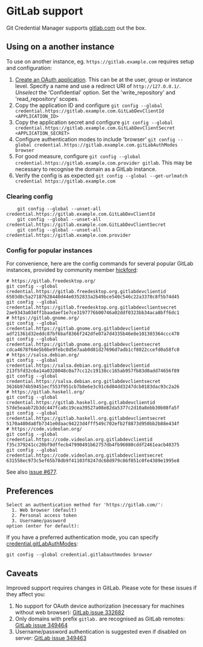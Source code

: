 # GitLab support

Git Credential Manager supports [gitlab.com][gitlab] out the box.

## Using on a another instance

To use on another instance, eg. `https://gitlab.example.com` requires setup and configuration:

1. [Create an OAuth application][gitlab-oauth]. This can be at the user, group or instance level. Specify a name and use a redirect URI of `http://127.0.0.1/`. _Unselect_ the 'Confidential' option. Set the 'write_repository' and 'read_repository' scopes.
1. Copy the application ID and configure `git config --global credential.https://gitlab.example.com.GitLabDevClientId <APPLICATION_ID>`
1. Copy the application secret and configure `git config --global credential.https://gitlab.example.com.GitLabDevClientSecret <APPLICATION_SECRET>`
1. Configure authentication modes to include 'browser' `git config --global credential.https://gitlab.example.com.gitLabAuthModes browser`
1. For good measure, configure `git config --global credential.https://gitlab.example.com.provider gitlab`. This may be necessary to recognise the domain as a GitLab instance.
1. Verify the config is as expected `git config --global --get-urlmatch credential https://gitlab.example.com`

### Clearing config

```console
    git config --global --unset-all credential.https://gitlab.example.com.GitLabDevClientId
    git config --global --unset-all credential.https://gitlab.example.com.GitLabDevClientSecret
    git config --global --unset-all credential.https://gitlab.example.com.provider
```

### Config for popular instances

For convenience, here are the config commands for several popular GitLab
instances, provided by community member [hickford](https://github.com/hickford/):

```console
# https://gitlab.freedesktop.org/
git config --global credential.https://gitlab.freedesktop.org.gitlabdevclientid 6503d8c5a27187628440d44e0352833a2b49bce540c546c22a3378c8f5b74d45
git config --global credential.https://gitlab.freedesktop.org.gitlabdevclientsecret 2ae9343a034ff1baadaef1e7ce3197776b00746a02ddf0323bb34aca8bff6dc1
# https://gitlab.gnome.org/
git config --global credential.https://gitlab.gnome.org.gitlabdevclientid adf21361d32eddc87bf6baf8366f242dfe07a7d4335b46e8e101303364ccc470
git config --global credential.https://gitlab.gnome.org.gitlabdevclientsecret cdca4678f64e5b0be9febc0d5e7aab0d81d27696d7adb1cf8022ccefd0a58fc0
# https://salsa.debian.org/
git config --global credential.https://salsa.debian.org.gitlabdevclientid 213f5fd32c6a14a0328048c0a77cc12c19138cc165ab957fb83d0add74656f89
git config --global credential.https://salsa.debian.org.gitlabdevclientsecret 3616b974b59451ecf553f951cb7b8e6e3c91c6d84dd3247dcb0183dac93c2a26
# https://gitlab.haskell.org/
git config --global credential.https://gitlab.haskell.org.gitlabdevclientid 57de5eaab72b3dc447fca8c19cea39527a08e82da5377c2d10a8ebb30b08fa5f
git config --global credential.https://gitlab.haskell.org.gitlabdevclientsecret 5170a480da8fb7341e0daac94223d4fff549c702efb2f8873d950bb2b88e434f
# https://code.videolan.org/
git config --global credential.https://code.videolan.org.gitlabdevclientid f35c379241cc20bf9dffecb47990491b62757db4fb96080cddf2461eacb40375
git config --global credential.https://code.videolan.org.gitlabdevclientsecret 631558ec973c5ef65b78db9f41103f8247dc68d979c86f051c0fe4389e1995e8
```

See also [issue #677](https://github.com/GitCredentialManager/git-credential-manager/issues/677).

## Preferences

```console
Select an authentication method for 'https://gitlab.com/':
  1. Web browser (default)
  2. Personal access token
  3. Username/password
option (enter for default):
```

If you have a preferred authentication mode, you can specify [credential.gitLabAuthModes][config-gitlab-auth-modes]:

```console
git config --global credential.gitlabauthmodes browser
```

## Caveats

Improved support requires changes in GitLab. Please vote for these issues if they affect you:

1. No support for OAuth device authorization (necessary for machines without web browser): [GitLab issue 332682][gitlab-issue-332682]
1. Only domains with prefix `gitlab.` are recognised as GitLab remotes: [GitLab issue 349464][gitlab-issue-349464]
1. Username/password authentication is suggested even if disabled on server: [GitLab issue 349463][gitlab-issue-349463]

[config-gitlab-auth-modes]: configuration.md#credential.gitLabAuthModes
[gitlab]: https://gitlab.com
[gitlab-issue-332682]: https://gitlab.com/gitlab-org/gitlab/-/issues/332682
[gitlab-issue-349464]: https://gitlab.com/gitlab-org/gitlab/-/issues/349464
[gitlab-issue-349463]: https://gitlab.com/gitlab-org/gitlab/-/issues/349463
[gitlab-oauth]: https://docs.gitlab.com/ee/integration/oauth_provider.html
